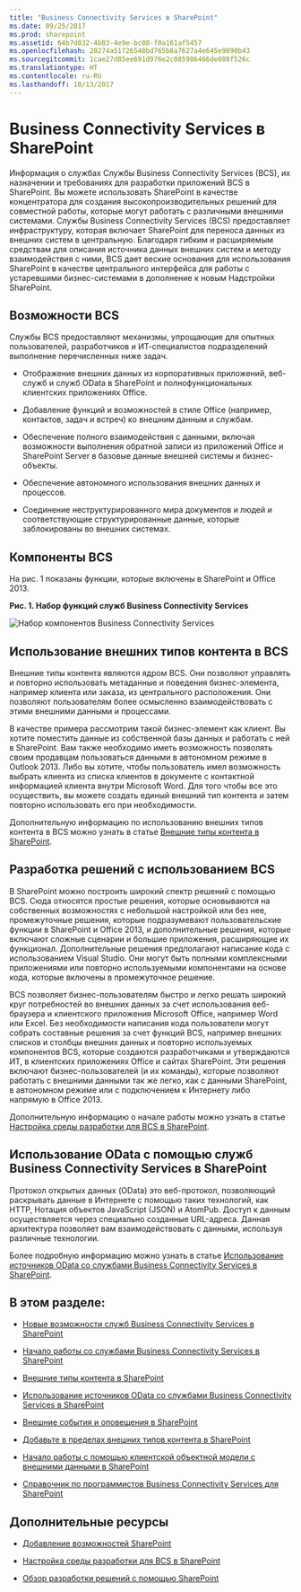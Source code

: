 ```yaml
---
title: "Business Connectivity Services в SharePoint"
ms.date: 09/25/2017
ms.prod: sharepoint
ms.assetid: 64b7d032-4b83-4e9e-bc08-f0a161af5457
ms.openlocfilehash: 20274a51726540bd765b8a7627a4e645e9890b43
ms.sourcegitcommit: 1cae27d85ee691d976e2c085986466de088f526c
ms.translationtype: HT
ms.contentlocale: ru-RU
ms.lasthandoff: 10/13/2017
---
```

# <a name="business-connectivity-services-in-sharepoint"></a>Business Connectivity Services в SharePoint
Информация о службах Службы Business Connectivity Services (BCS), их назначении и требованиях для разработки приложений BCS в SharePoint. Вы можете использовать SharePoint в качестве концентратора для создания высокопроизводительных решений для совместной работы, которые могут работать с различными внешними системами. Службы Business Connectivity Services (BCS) предоставляет инфраструктуру, которая включает SharePoint для переноса данных из внешних систем в центральную. Благодаря гибким и расширяемым средствам для описания источника данных внешних систем и методу взаимодействия с ними, BCS дает веские основания для использования SharePoint в качестве центрального интерфейса для работы с устаревшими бизнес-системами в дополнение к новым Надстройки SharePoint.
  
    
    


## <a name="what-can-bcs-do"></a>Возможности BCS
<a name="BCSoverview_Whatcanbcsdo"> </a>

Службы BCS предоставляют механизмы, упрощающие для опытных пользователей, разработчиков и ИТ-специалистов подразделений выполнение перечисленных ниже задач.
  
    
    

- Отображение внешних данных из корпоративных приложений, веб-служб и служб OData в SharePoint и полнофункциональных клиентских приложениях Office.
    
  
- Добавление функций и возможностей в стиле Office (например, контактов, задач и встреч) ко внешним данным и службам.
    
  
- Обеспечение полного взаимодействия с данными, включая возможности выполнения обратной записи из приложений Office и SharePoint Server в базовые данные внешней системы и бизнес-объекты.
    
  
- Обеспечение автономного использования внешних данных и процессов.
    
  
- Соединение неструктурированного мира документов и людей и соответствующие структурированные данные, которые заблокированы во внешних системах.
    
  

## <a name="components-of-bcs"></a>Компоненты BCS
<a name="bkmk_Components"> </a>

На рис. 1 показаны функции, которые включены в SharePoint и Office 2013.
  
    
    

**Рис. 1. Набор функций служб Business Connectivity Services**

  
    
    

  
    
    
![Набор компонентов Business Connectivity Services](../images/BCSin2013FeatureSet.jpg)
  
    
    

  
    
    

  
    
    

## <a name="using-external-content-types-in-bcs"></a>Использование внешних типов контента в BCS
<a name="bkmk_UsingECTs"> </a>

Внешние типы контента являются ядром BCS. Они позволяют управлять и повторно использовать метаданные и поведения бизнес-элемента, например клиента или заказа, из центрального расположения. Они позволяют пользователям более осмысленно взаимодействовать с этими внешними данными и процессами.
  
    
    
В качестве примера рассмотрим такой бизнес-элемент как клиент. Вы хотите поместить данные из собственной базы данных и работать с ней в SharePoint. Вам также необходимо иметь возможность позволять своим продавцам пользоваться данными в автономном режиме в Outlook 2013. Либо вы хотите, чтобы пользователь имел возможность выбрать клиента из списка клиентов в документе с контактной информацией клиента внутри Microsoft Word. Для того чтобы все это осуществить, вы можете создать единый внешний тип контента и затем повторно использовать его при необходимости.
  
    
    
Дополнительную информацию по использованию внешних типов контента в BCS можно узнать в статье  [Внешние типы контента в SharePoint](external-content-types-in-sharepoint.md).
  
    
    

## <a name="developing-solutions-using-bcs"></a>Разработка решений с использованием BCS
<a name="bkmk_DevelopingSolutionsUsingBCS"> </a>

В SharePoint можно построить широкий спектр решений с помощью BCS. Сюда относятся простые решения, которые основываются на собственных возможностях с небольшой настройкой или без нее, промежуточные решения, которые подразумевают пользовательские функции в SharePoint и Office 2013, и дополнительные решения, которые включают сложные сценарии и большие приложения, расширяющие их функционал. Дополнительные решения предполагают написание кода с использованием Visual Studio. Они могут быть полными комплексными приложениями или повторно используемыми компонентами на основе кода, которые включены в промежуточное решение.
  
    
    
BCS позволяет бизнес-пользователям быстро и легко решать широкий круг потребностей во внешних данных за счет использования веб-браузера и клиентского приложения Microsoft Office, например Word или Excel. Без необходимости написания кода пользователи могут собрать составные решения за счет функций BCS, например внешних списков и столбцы внешних данных и повторно используемых компонентов BCS, которые создаются разработчиками и утверждаются ИТ, в клиентских приложениях Office и сайтах SharePoint. Эти решения включают бизнес-пользователей (и их команды), которые позволяют работать с внешними данными так же легко, как с данными SharePoint, в автономном режиме или с подключением к Интернету либо напрямую в Office 2013.
  
    
    
Дополнительную информацию о начале работы можно узнать в статье  [Настройка среды разработки для BCS в SharePoint](setting-up-a-development-environment-for-bcs-in-sharepoint.md).
  
    
    

## <a name="using-odata-with-business-connectivity-services-in-sharepoint"></a>Использование OData с помощью служб Business Connectivity Services в SharePoint
<a name="bkmk_ODataInBCS"> </a>

Протокол открытых данных (OData)  это веб-протокол, позволяющий раскрывать данные в Интернете с помощью таких технологий, как HTTP, Нотация объектов JavaScript (JSON) и AtomPub. Доступ к данным осуществляется через специально созданные URL-адреса. Данная архитектура позволяет вам взаимодействовать с данными, используя различные технологии.
  
    
    
Более подробную информацию можно узнать в статье  [Использование источников OData со службами Business Connectivity Services в SharePoint](using-odata-sources-with-business-connectivity-services-in-sharepoint.md).
  
    
    

## <a name="in-this-section"></a>В этом разделе:
<a name="bkmk_inthissection"> </a>


-  [Новые возможности служб Business Connectivity Services в SharePoint](what-s-new-in-business-connectivity-services-in-sharepoint.md)
    
  
-  [Начало работы со службами Business Connectivity Services в SharePoint](get-started-with-business-connectivity-services-in-sharepoint.md)
    
  
-  [Внешние типы контента в SharePoint](external-content-types-in-sharepoint.md)
    
  
-  [Использование источников OData со службами Business Connectivity Services в SharePoint](using-odata-sources-with-business-connectivity-services-in-sharepoint.md)
    
  
-  [Внешние события и оповещения в SharePoint](external-events-and-alerts-in-sharepoint.md)
    
  
-  [Добавьте в пределах внешних типов контента в SharePoint](add-in-scoped-external-content-types-in-sharepoint.md)
    
  
-  [Начало работы с помощью клиентской объектной модели с внешними данными в SharePoint](get-started-using-the-client-object-model-with-external-data-in-sharepoint.md)
    
  
-  [Справочник по программистов Business Connectivity Services для SharePoint](business-connectivity-services-programmers-reference-for-sharepoint.md)
    
  

## <a name="additional-resources"></a>Дополнительные ресурсы
<a name="bkmk_AdditionalResources"> </a>


-  [Добавление возможностей SharePoint](add-sharepoint-capabilities.md)
    
  
-  [Настройка среды разработки для BCS в SharePoint](setting-up-a-development-environment-for-bcs-in-sharepoint.md)
    
  
-  [Обзор разработки решений с помощью SharePoint](sharepoint-development-overview.md)
    
  

